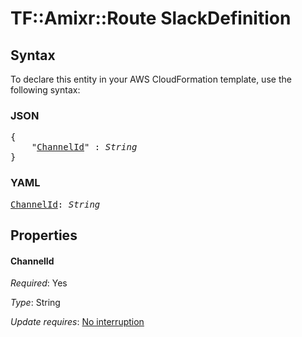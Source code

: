 # TF::Amixr::Route SlackDefinition

## Syntax

To declare this entity in your AWS CloudFormation template, use the following syntax:

### JSON

<pre>
{
    "<a href="#channelid" title="ChannelId">ChannelId</a>" : <i>String</i>
}
</pre>

### YAML

<pre>
<a href="#channelid" title="ChannelId">ChannelId</a>: <i>String</i>
</pre>

## Properties

#### ChannelId

_Required_: Yes

_Type_: String

_Update requires_: [No interruption](https://docs.aws.amazon.com/AWSCloudFormation/latest/UserGuide/using-cfn-updating-stacks-update-behaviors.html#update-no-interrupt)

